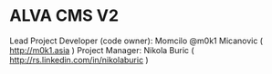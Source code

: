 ALVA CMS V2
=====
Lead Project Developer (code owner): Momcilo @m0k1 Micanovic ( http://m0k1.asia )
Project Manager: Nikola Buric ( http://rs.linkedin.com/in/nikolaburic )
